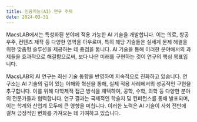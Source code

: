 ```yaml
---
title: 인공지능(AI) 연구 주제
date: 2024-03-31
---
```


MacsLAB에서는 특성화된 분야에 적용 가능한 AI 기술을 개발합니다. 이는 의료, 항공우주, 컨텐츠 제작 등 다양한 영역을 아우르며, 특히 해당 기술들은 실세계 문제 해결을 위한 맞춤형 솔루션을 제공하는 데 중점을 둡니다. AI 기술을 통해 이러한 분야에서의 과제들을 효과적으로 해결함으로써, 보다 나은 미래를 구현하는 것이 연구의 핵심 목표입니다.

<!--more-->

MacsLAB의 AI 연구는 최신 기술 동향을 반영하여 지속적으로 진화하고 있습니다. 연구소는 AI 기술의 깊이 있는 이해와 혁신을 통해, 실제 적용 사례에서의 성공적인 구현을 추구합니다. 이를 위해 다학제적 접근 방식을 채택하여, 공학, 수학, 의학 등 다양한 분야의 전문가들과 협력합니다. 연구 결과는 국제적인 학술지 및 컨퍼런스를 통해 발표되며, 이는 학계와 산업계 모두에 큰 영향을 미칩니다. 이러한 노력은 AI 기술이 사회 전반에 걸쳐 긍정적인 변화를 가져오는 데 기여하고 있습니다.